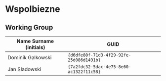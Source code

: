 # Wspolbiezne

## Working Group

| Name Surname (initials) | GUID                                     |
| ----------------------- | ---------------------------------------- |
| Dominik Galkowski       | `{d6dfe80f-71d3-4f29-92fe-25d086d1491b}` |
| Jan Sladowski           | `{7a2fdc32-5dac-4e75-8e60-ac1322f11c58}` |
